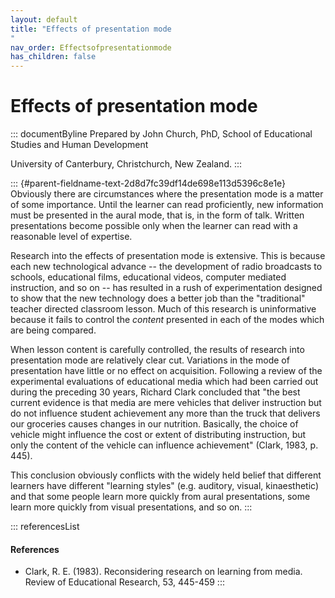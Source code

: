 ```yaml
---
layout: default
title: "Effects of presentation mode 
"
nav_order: Effectsofpresentationmode
has_children: false
---
```

# Effects of presentation mode 


::: documentByline
Prepared by John Church, PhD, School of Educational Studies and Human
Development

University of Canterbury, Christchurch, New Zealand.
:::

::: {#parent-fieldname-text-2d8d7fc39df14de698e113d5396c8e1e}
Obviously there are circumstances where the presentation mode is a
matter of some importance. Until the learner can read proficiently, new
information must be presented in the aural mode, that is, in the form of
talk. Written presentations become possible only when the learner can
read with a reasonable level of expertise.

Research into the effects of presentation mode is extensive. This is
because each new technological advance -- the development of radio
broadcasts to schools, educational films, educational videos, computer
mediated instruction, and so on -- has resulted in a rush of
experimentation designed to show that the new technology does a better
job than the "traditional" teacher directed classroom lesson. Much of
this research is uninformative because it fails to control the *content*
presented in each of the modes which are being compared.

When lesson content is carefully controlled, the results of research
into presentation mode are relatively clear cut. Variations in the mode
of presentation have little or no effect on acquisition. Following a
review of the experimental evaluations of educational media which had
been carried out during the preceding 30 years, Richard Clark concluded
that "the best current evidence is that media are mere vehicles that
deliver instruction but do not influence student achievement any more
than the truck that delivers our groceries causes changes in our
nutrition. Basically, the choice of vehicle might influence the cost or
extent of distributing instruction, but only the content of the vehicle
can influence achievement" (Clark, 1983, p. 445).

This conclusion obviously conflicts with the widely held belief that
different learners have different \"learning styles\" (e.g. auditory,
visual, kinaesthetic) and that some people learn more quickly from aural
presentations, some learn more quickly from visual presentations, and so
on.
:::

::: referencesList
#### References

-   Clark, R. E. (1983). Reconsidering research on learning from media.
    Review of Educational Research, 53, 445-459
:::
